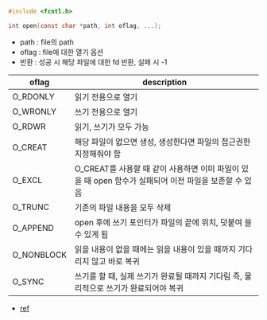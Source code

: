 ```c
#include <fcntl.h>

int open(const char *path, int oflag, ...);
```

- path : file의 path
- oflag : file에 대한 열기 옵션
- 반환 : 성공 시 해당 파일에 대한 fd 반환, 실패 시 -1

| oflag      | description                                                                        |
| ---------- | ----------------------------------------------------------------------------------|
| O_RDONLY   | 읽기 전용으로 열기                                                                     |
| O_WRONLY   | 쓰기 전용으로 열기                                                                     |
| O_RDWR     | 읽기, 쓰기가 모두 가능                                                                 |
| O_CREAT    | 해당 파일이 없으면 생성, 생성한다면 파일의 접근권한 지정해줘야 함                                 |
| O_EXCL     | O_CREAT를 사용할 때 같이 사용하면 이미 파일이 있을 때 open 함수가 실패되어 이전 파일을 보존할 수 있음  |
| O_TRUNC    | 기존의 파일 내용을 모두 삭제                                                             |
| O_APPEND   | open 후에 쓰기 포인터가 파일의 끝에 위치, 덧붙여 쓸 수 있게 됨                                 |
| O_NONBLOCK | 읽을 내용이 없을 때에는 읽을 내용이 있을 때까지 기다리지 않고 바로 복귀                            |
| O_SYNC     | 쓰기를 할 때, 실제 쓰기가 완료될 때까지 기다림 즉, 물리적으로 쓰기가 완료되어야 복귀                  |

- [ref](https://badayak.com/entry/C%EC%96%B8%EC%96%B4-%ED%8C%8C%EC%9D%BC-%EC%97%B4%EA%B8%B0-%ED%95%A8%EC%88%98-open)